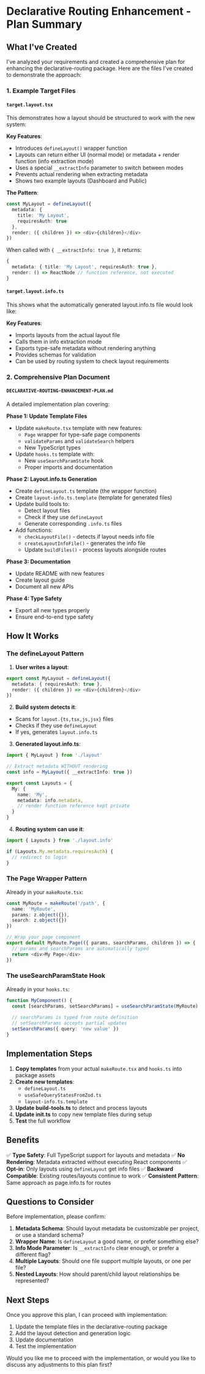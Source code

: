 # Declarative Routing Enhancement - Plan Summary

## What I've Created

I've analyzed your requirements and created a comprehensive plan for enhancing the declarative-routing package. Here are the files I've created to demonstrate the approach:

### 1. Example Target Files

#### `target.layout.tsx`
This demonstrates how a layout should be structured to work with the new system:

**Key Features**:
- Introduces `defineLayout()` wrapper function
- Layouts can return either UI (normal mode) or metadata + render function (info extraction mode)
- Uses a special `__extractInfo` parameter to switch between modes
- Prevents actual rendering when extracting metadata
- Shows two example layouts (Dashboard and Public)

**The Pattern**:
```typescript
const MyLayout = defineLayout({
  metadata: {
    title: 'My Layout',
    requiresAuth: true
  },
  render: ({ children }) => <div>{children}</div>
})
```

When called with `{ __extractInfo: true }`, it returns:
```typescript
{
  metadata: { title: 'My Layout', requiresAuth: true },
  render: () => ReactNode // function reference, not executed
}
```

#### `target.layout.info.ts`
This shows what the automatically generated layout.info.ts file would look like:

**Key Features**:
- Imports layouts from the actual layout file
- Calls them in info extraction mode
- Exports type-safe metadata without rendering anything
- Provides schemas for validation
- Can be used by routing system to check layout requirements

### 2. Comprehensive Plan Document

#### `DECLARATIVE-ROUTING-ENHANCEMENT-PLAN.md`
A detailed implementation plan covering:

**Phase 1: Update Template Files**
- Update `makeRoute.tsx` template with new features:
  - `Page` wrapper for type-safe page components
  - `validateParams` and `validateSearch` helpers
  - New TypeScript types
- Update `hooks.ts` template with:
  - New `useSearchParamState` hook
  - Proper imports and documentation

**Phase 2: Layout.info.ts Generation**
- Create `defineLayout.ts` template (the wrapper function)
- Create `layout-info.ts.template` (template for generated files)
- Update build tools to:
  - Detect layout files
  - Check if they use `defineLayout`
  - Generate corresponding `.info.ts` files
- Add functions:
  - `checkLayoutFile()` - detects if layout needs info file
  - `createLayoutInfoFile()` - generates the info file
  - Update `buildFiles()` - process layouts alongside routes

**Phase 3: Documentation**
- Update README with new features
- Create layout guide
- Document all new APIs

**Phase 4: Type Safety**
- Export all new types properly
- Ensure end-to-end type safety

## How It Works

### The defineLayout Pattern

1. **User writes a layout**:
```typescript
export const MyLayout = defineLayout({
  metadata: { requiresAuth: true },
  render: ({ children }) => <div>{children}</div>
})
```

2. **Build system detects it**:
- Scans for `layout.{ts,tsx,js,jsx}` files
- Checks if they use `defineLayout`
- If yes, generates `layout.info.ts`

3. **Generated layout.info.ts**:
```typescript
import { MyLayout } from './layout'

// Extract metadata WITHOUT rendering
const info = MyLayout({ __extractInfo: true })

export const Layouts = {
  My: {
    name: 'My',
    metadata: info.metadata,
    // render function reference kept private
  }
}
```

4. **Routing system can use it**:
```typescript
import { Layouts } from './layout.info'

if (Layouts.My.metadata.requiresAuth) {
  // redirect to login
}
```

### The Page Wrapper Pattern

Already in your `makeRoute.tsx`:
```typescript
const MyRoute = makeRoute('/path', { 
  name: 'MyRoute',
  params: z.object({}),
  search: z.object({})
})

// Wrap your page component
export default MyRoute.Page(({ params, searchParams, children }) => {
  // params and searchParams are automatically typed
  return <div>My Page</div>
})
```

### The useSearchParamState Hook

Already in your `hooks.ts`:
```typescript
function MyComponent() {
  const [searchParams, setSearchParams] = useSearchParamState(MyRoute)
  
  // searchParams is typed from route definition
  // setSearchParams accepts partial updates
  setSearchParams({ query: 'new value' })
}
```

## Implementation Steps

1. **Copy templates** from your actual `makeRoute.tsx` and `hooks.ts` into package assets
2. **Create new templates**:
   - `defineLayout.ts`
   - `useSafeQueryStatesFromZod.ts`
   - `layout-info.ts.template`
3. **Update build-tools.ts** to detect and process layouts
4. **Update init.ts** to copy new template files during setup
5. **Test** the full workflow

## Benefits

✅ **Type Safety**: Full TypeScript support for layouts and metadata
✅ **No Rendering**: Metadata extracted without executing React components
✅ **Opt-in**: Only layouts using `defineLayout` get info files
✅ **Backward Compatible**: Existing routes/layouts continue to work
✅ **Consistent Pattern**: Same approach as page.info.ts for routes

## Questions to Consider

Before implementation, please confirm:

1. **Metadata Schema**: Should layout metadata be customizable per project, or use a standard schema?
2. **Wrapper Name**: Is `defineLayout` a good name, or prefer something else?
3. **Info Mode Parameter**: Is `__extractInfo` clear enough, or prefer a different flag?
4. **Multiple Layouts**: Should one file support multiple layouts, or one per file?
5. **Nested Layouts**: How should parent/child layout relationships be represented?

## Next Steps

Once you approve this plan, I can proceed with implementation:
1. Update the template files in the declarative-routing package
2. Add the layout detection and generation logic
3. Update documentation
4. Test the implementation

Would you like me to proceed with the implementation, or would you like to discuss any adjustments to this plan first?

